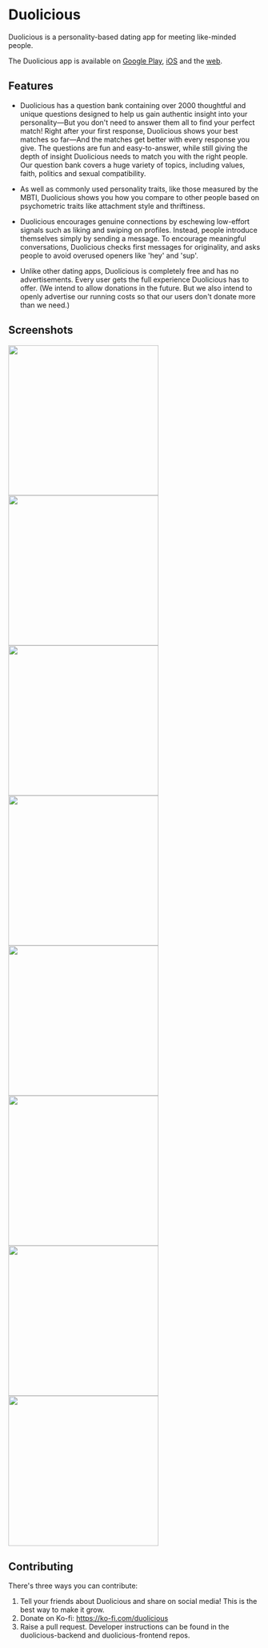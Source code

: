 # Duolicious

Duolicious is a personality-based dating app for meeting like-minded people.

The Duolicious app is available on [Google Play](https://play.google.com/store/apps/details?id=app.duolicious), [iOS](https://apps.apple.com/us/app/duolicious-dating-app/id6499066647) and the [web](https://web.duolicious.app/).

## Features

* Duolicious has a question bank containing over 2000 thoughtful and unique questions designed to help us gain authentic insight into your personality—But you don't need to answer them all to find your perfect match! Right after your first response, Duolicious shows your best matches so far—And the matches get better with every response you give. The questions are fun and easy-to-answer, while still giving the depth of insight Duolicious needs to match you with the right people. Our question bank covers a huge variety of topics, including values, faith, politics and sexual compatibility.

* As well as commonly used personality traits, like those measured by the MBTI, Duolicious shows you how you compare to other people based on psychometric traits like attachment style and thriftiness.

* Duolicious encourages genuine connections by eschewing low-effort signals such as liking and swiping on profiles. Instead, people introduce themselves simply by sending a message. To encourage meaningful conversations, Duolicious checks first messages for originality, and asks people to avoid overused openers like 'hey' and 'sup'.

* Unlike other dating apps, Duolicious is completely free and has no advertisements. Every user gets the full experience Duolicious has to offer. (We intend to allow donations in the future. But we also intend to openly advertise our running costs so that our users don't donate more than we need.)

## Screenshots

<img src="https://raw.githubusercontent.com/duolicious/.github/main/images/1.png" width="300">
<img src="https://raw.githubusercontent.com/duolicious/.github/main/images/2.png" width="300">
<img src="https://raw.githubusercontent.com/duolicious/.github/main/images/3.png" width="300">
<img src="https://raw.githubusercontent.com/duolicious/.github/main/images/4.png" width="300">
<img src="https://raw.githubusercontent.com/duolicious/.github/main/images/5.png" width="300">
<img src="https://raw.githubusercontent.com/duolicious/.github/main/images/6.png" width="300">
<img src="https://raw.githubusercontent.com/duolicious/.github/main/images/7.png" width="300">
<img src="https://raw.githubusercontent.com/duolicious/.github/main/images/8.png" width="300">

## Contributing

There's three ways you can contribute:

1. Tell your friends about Duolicious and share on social media! This is the best way to make it grow.
2. Donate on Ko-fi: https://ko-fi.com/duolicious
3. Raise a pull request. Developer instructions can be found in the duolicious-backend and duolicious-frontend repos.
